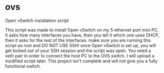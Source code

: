 # ovs
Open vSwitch installation script

This script was made to install Open vSwitch on my 5 ethernet port mini PC. It asks how many interfaces you have, then you tell it which one uses DHCP, then it asks for the rest of the interfaces.
make sure you are running this script as root and DO NOT USE SSH! once Open vSwitch is set up, you will get kicked out of your SSH session and the script was open. You need a veth pair in order to connect the host PC to the OVS switch. I will upload a modified script later. This project isn't complete and will not give you a fully functional switch.
